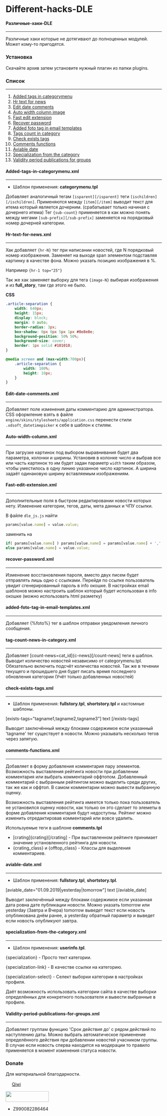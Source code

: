 # Different-hacks-DLE
#### Различные-хаки-DLE
---
Различные хаки которые не дотягивают до полноценных модулей.
Может кому-то пригодятся.

### Установка
Скачайте архив затем установите нужный плагин из папки plugins.

### Список
---
 1.  [Added tags in categorymenu](https://github.com/TeraMoune/Different-hacks-DLE#added-tags-in-categorymenuxml)
 2.  [Hr text for news](https://github.com/TeraMoune/Different-hacks-DLE#hr-text-for-newsxml)
 3.  [Edit date comments](https://github.com/TeraMoune/Different-hacks-DLE#edit-date-commentsxml)
 4.  [Auto width column image](https://github.com/TeraMoune/Different-hacks-DLE#auto-width-columnxml)
 5.  [Fast edit extension](https://github.com/TeraMoune/Different-hacks-DLE#fast-edit-extensionxml)
 6.  [Recover password](https://github.com/TeraMoune/Different-hacks-DLE#recover-passwordxml)
 7.  [Added foto tag in email templates](https://github.com/TeraMoune/Different-hacks-DLE#added-foto-tag-in-email-templatesxml)
 8.  [Tags count in category](https://github.com/TeraMoune/Different-hacks-DLE#tag-count-news-in-categoryxml)
 9.  [Check exists tags](https://github.com/TeraMoune/Different-hacks-DLE#check-exists-tagsxml)
 10. [Comments functions](https://github.com/TeraMoune/Different-hacks-DLE#comments-functionsxml)
 11. [Aviable date](https://github.com/TeraMoune/Different-hacks-DLE#aviable-datexml)
 12. [Specialization from the category](https://github.com/TeraMoune/Different-hacks-DLE#specialization-from-the-categoryxml)
 13. [Validity period publications for groups](https://github.com/TeraMoune/Different-hacks-DLE#Validity-period-publications-for-groupsxml)

#### Added-tags-in-categorymenu.xml
---
  - Шаблон применения: **categorymenu.tpl**
  
Добавляет аналогичный тегам `[isparent][/isparent]` теги `[ischildren][/ischildren]`.
Применяются между `[item][/item]` выводит текст для итема который является дочерним. (срабатывает только начиная с дочернего итема)
Тег `{sub-count}` применяется в как можно понять между мегами `[sub-prefix][/sub-prefix]` заменяется на порядковый номер дочерней категории.

#### Hr-text-for-news.xml
---
Хак добавляет `{hr-N}` тег при написании новостей, где N порядковый номер изображения. Заменяет на выходе span элементом подставляя картинку в качестве фона. Можно указать позицию изображения в %. 

Например `{hr-1 top="25"}`

Так же хак заменяет выборку для тега `{image-N}` выбирая изображения и из **full_story**, там где этого не было.

**CSS**
```CSS
.article-separation {
    width: 640px;
    height: 15px;
    display: block;
    margin: 0 auto;
    border-radius: 3px;
    box-shadow: 0px 0px 5px 1px #8e8e8e;
    background-position: 50% 50%;
    background-size: cover;
    border: 1px solid #101010;	
}

@media screen and (max-width:700px){
    .article-separation {
        width: 100%;
        height: 10px;	
    }
}
```

#### Edit-date-comments.xml
---
Добавляет поле изменения даты комментарию для администратора.
CSS оформление взять в файле `engine/skins/stylesheets/application.css` перенести стили `.xdsoft_datetimepicker` к себе в шаблон к стилям.

#### Auto-width-column.xml
---
При загрузке картинок под выбором выравнивания будет два параметра, колонки и ширины. Установив в колонке число и выбрав все или часть картинок то им будет задан параметр `width` таким образом, чтобы уместилось в одну линию указанное число картинок. А ширина задаёт одинаковую ширину вставляемым изображениям.

#### Fast-edit-extension.xml
---
Дополнительные поля в быстром редактировании новости которых нету. Изменение категории, тегов, даты, мета данных и ЧПУ ссылки.

В файле `dle_js.js` 
найти
```JavaScript
params[value.name] = value.value;
```
заменить на
```Javascript
if( params[value.name] ) params[value.name] = params[value.name] + ',' + value.value;
else params[value.name] = value.value;
```

#### recover-password.xml
---
Изменение восстановления пароля, вместо двух писем будет отправлять лишь одно с ссылками. Перейдя по ссылке пользователь увидит сгенерированный пароль в info окошке. В настройках email шаблонов можно настроить шаблон который будет использован в info окошке (можно использовать html разметку)

#### added-foto-tag-in-email-templates.xml
---
Добавляет {%foto%} тег в шаблон отправки уведомления личного сообщения.

#### tag-count-news-in-category.xml
---
Добавляет [count-news=cat_id]{c-news}[/count-news] теги в шаблон. Выводит количество новостей независимо от categorymenu.tpl.
Обязательно включить подсчёт количества новостей. Так же в течении текущего и прошедшего дня будет писать время последнего обновления категории (Учёт только добавленных новостей)

#### check-exists-tags.xml
---
  - Шаблон применения: **fullstory.tpl**, **shortstory.tpl** и кастомные шаблоны.
  
[exists-tags="tagname1,tagname2,tagname3"] text [/exists-tags] 

Выводит заключённый между блоками содержимое если указанный 'tagname' тег существует в новости. Можно указывать несколько тегов через запятую.

#### comments-functions.xml
---
Добавляет в форму добавления комментария пару элементов. Возможность выставления рейтинга новости при добавлении комментария или выбрать комментарий оффтопом. Добавленный комментарий с выбранным рейтингом можно выделить среди других, так же как и оффтоп. В самом комментарии можно вывести выбранную оценку.

Возможность выставления рейтинга имеется только пока пользователь не установился оценку новости, как только он это сделает то элеметы в форме добавления комментария будут недоступны. Рейтинг можно изменить отредактировав комментарий или вовсе удалить.

Используемые теги в шаблоне **comments.tpl**

 - [crating]{crating}[/crating] - При выставленном рейтинге принимает значение установленного рейтинга для новости.
 - {crating_class} и {offtop_class} - Классы для выделения комментариев.

#### aviable-date.xml
---
  - Шаблон применения: **fullstory.tpl**, **shortstory.tpl**.
  
[aviable_date="01.09.2019|yesterday|tomorrow"] text [/aviable_date] 

Выводит заключённый между блоками содержимое если указанная дата ровна дате публикации новости. Можно указать tomorrow или yesterday (Завтра и Вчера) tomorrow выведет текст если новость опубликована днём ранее, а yesterday обратный параметр и выведет если новость опубликуют завтра.

#### specialization-from-the-category.xml
---
  - Шаблон применения: **userinfo.tpl**.
 
{specialization}        - Просто тект категории.

{specialization-link}   - В качестве ссылки на категорию.

{specialization-select} - Селект выборки категории в настройках профиля.

Даёт возможность использовать категории сайта в качестве выборки определённых для конкретного пользователя и вывести выбранные в профиле.

#### Validity-period-publications-for-groups.xml
---

Добавляет группам функцию 'Срок действия до' с рядом действий по наступлению даты. Можно выбрать автоматическое применение определённого действия при добавлении новостей учасником группы. В случае если новость сперва находится на модерации то правило применяется в момент изменения статуса новости.


### Donate
Для материальной благодарности.

<img src="https://qiwi.com/favicon.ico" width="16" height="16"> [Qiwi](https://qiwi.me/teramoune)

<img src="https://www.webmoney.ru/img/logo-wm-sat-small.png" width="139" height="34">

 - Z990082286464
